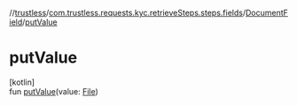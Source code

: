 //[trustless](../../../index.md)/[com.trustless.requests.kyc.retrieveSteps.steps.fields](../index.md)/[DocumentField](index.md)/[putValue](put-value.md)

# putValue

[kotlin]\
fun [putValue](put-value.md)(value: [File](https://developer.android.com/reference/kotlin/java/io/File.html))
